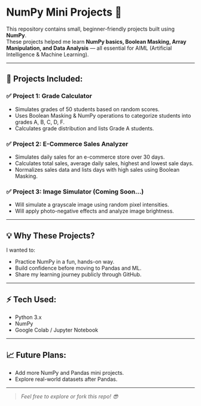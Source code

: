 # NumPy Mini Projects 🚀

This repository contains small, beginner-friendly projects built using **NumPy**.  
These projects helped me learn **NumPy basics, Boolean Masking, Array Manipulation, and Data Analysis** — all essential for AIML (Artificial Intelligence & Machine Learning).

---

## 📂 Projects Included:
### ✅ Project 1: Grade Calculator
- Simulates grades of 50 students based on random scores.
- Uses Boolean Masking & NumPy operations to categorize students into grades A, B, C, D, F.
- Calculates grade distribution and lists Grade A students.

### ✅ Project 2: E-Commerce Sales Analyzer
- Simulates daily sales for an e-commerce store over 30 days.
- Calculates total sales, average daily sales, highest and lowest sale days.
- Normalizes sales data and lists days with high sales using Boolean Masking.

### ✅ Project 3: Image Simulator (Coming Soon...)
- Will simulate a grayscale image using random pixel intensities.
- Will apply photo-negative effects and analyze image brightness.

---

## 💡 Why These Projects?
I wanted to:
- Practice NumPy in a fun, hands-on way.
- Build confidence before moving to Pandas and ML.
- Share my learning journey publicly through GitHub.

---

## ⚡ Tech Used:
- Python 3.x
- NumPy
- Google Colab / Jupyter Notebook

---

## 📈 Future Plans:
- Add more NumPy and Pandas mini projects.
- Explore real-world datasets after Pandas.

---

> *Feel free to explore or fork this repo! 😎*
